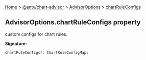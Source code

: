 [Home](./index.md) &gt; [@antv/chart-advisor](./chart-advisor.md) &gt; [AdvisorOptions](./chart-advisor.advisoroptions.md) &gt; [chartRuleConfigs](./chart-advisor.advisoroptions.chartRuleConfigs.md)

## AdvisorOptions.chartRuleConfigs property

custom configs for chart rules.

<b>Signature:</b>

```typescript
chartRuleConfigs?: ChartRuleConfigMap;
```
